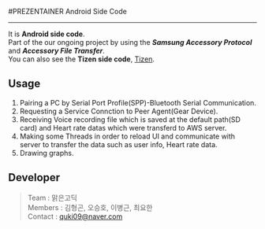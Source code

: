 #PREZENTAINER Android Side Code
***  
It is **Android side code**.  
Part of the our ongoing project by using the __*Samsung Accessory Protocol*__ and __*Accessory File Transfer*__.  
You can also see the **Tizen side code**, [Tizen](https://github.com/quki/PREZENTAINER/tree/master/Tizen).

## Usage
1. Pairing a PC by Serial Port Profile(SPP)-Bluetooth Serial Communication. 
2. Requesting a Service Connction to Peer Agent(Gear Device).
3. Receiving Voice recording file which is saved at the default path(SD card) and Heart rate datas which were transferd to AWS server.
4. Making some Threads in order to reload UI and communicate with server to transfer the data such as user info, Heart rate data.
5. Drawing graphs.
 
## Developer
>Team : 맑은고딕  
Members : 김형곤, 오승호, 이병근, 최요한  
Contact : quki09@naver.com

